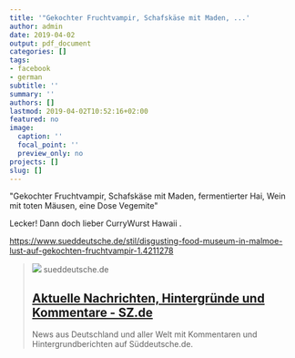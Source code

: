 ```yaml
---
title: '"Gekochter Fruchtvampir, Schafskäse mit Maden, ...'
author: admin
date: 2019-04-02
output: pdf_document
categories: []
tags:
- facebook
- german
subtitle: ''
summary: ''
authors: []
lastmod: 2019-04-02T10:52:16+02:00
featured: no
image:
  caption: ''
  focal_point: ''
  preview_only: no
projects: []
slug: []
---
```

"Gekochter Fruchtvampir, Schafskäse mit Maden, fermentierter Hai, Wein mit toten Mäusen, eine Dose Vegemite"

Lecker! Dann doch lieber CurryWurst Hawaii . 

https://www.sueddeutsche.de/stil/disgusting-food-museum-in-malmoe-lust-auf-gekochten-fruchtvampir-1.4211278
> [![](https://www.sueddeutsche.de/pagelayout/assets/img/sz-share-graphic.png?v=20190219)](https://www.sueddeutsche.de/stil/disgusting-food-museum-in-malmoe-lust-auf-gekochten-fruchtvampir-1.4211278"Gekochter)
> sueddeutsche.de
> ## [Aktuelle Nachrichten, Hintergründe und Kommentare - SZ.de](https://www.sueddeutsche.de/stil/disgusting-food-museum-in-malmoe-lust-auf-gekochten-fruchtvampir-1.4211278"Gekochter)
>
>News aus Deutschland und aller Welt mit Kommentaren und Hintergrundberichten auf Süddeutsche.de.


